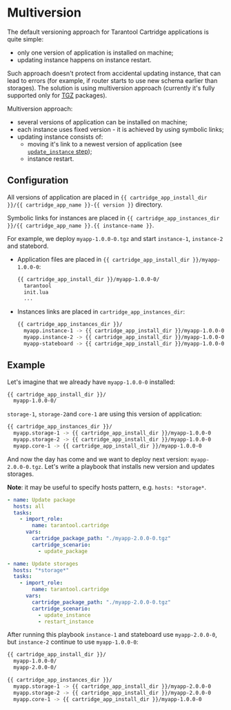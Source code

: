 # Multiversion

The default versioning approach for Tarantool Cartridge applications is quite simple:

* only one version of application is installed on machine;
* updating instance happens on instance restart.

Such approach doesn't protect from accidental updating instance, that can lead to
errors (for example, if router starts to use new schema earlier than storages).
The solution is using multiversion approach (currently it's fully supported only
for [TGZ](./tgz.md) packages).

Multiversion approach:

* several versions of application can be installed on machine;
* each instance uses fixed version - it is achieved by using symbolic links;
* updating instance consists of:
  * moving it's link to a newest version of application
    (see [`update_instance` step](./scenario.md#update_instance));
  * instance restart.

## Configuration

All versions of application are placed in
`{{ cartridge_app_install_dir }}/{{ cartridge_app_name }}-{{ version }}`
directory.

Symbolic links for instances are placed in
`{{ cartridge_app_instances_dir }}/{{ cartridge_app_name }}.{{ instance-name }}`.

For example, we deploy `myapp-1.0.0-0.tgz` and start `instance-1`, `instance-2`
and statebord.

* Application files are placed in `{{ cartridge_app_install_dir }}/myapp-1.0.0-0`:
  ```bash
  {{ cartridge_app_install_dir }}/myapp-1.0.0-0/
    tarantool
    init.lua
    ...
  ```
* Instances links are placed in `cartridge_app_instances_dir`:
  ```bash
  {{ cartridge_app_instances_dir }}/
    myapp.instance-1 -> {{ cartridge_app_install_dir }}/myapp-1.0.0-0
    myapp.instance-2 -> {{ cartridge_app_install_dir }}/myapp-1.0.0-0
    myapp-stateboard -> {{ cartridge_app_install_dir }}/myapp-1.0.0-0
  ```

## Example

Let's imagine that we already have `myapp-1.0.0-0` installed:

```bash
{{ cartridge_app_install_dir }}/
  myapp-1.0.0-0/
```

`storage-1`, `storage-2`and `core-1` are using this version of application:

```bash
{{ cartridge_app_instances_dir }}/
  myapp.storage-1 -> {{ cartridge_app_install_dir }}/myapp-1.0.0-0
  myapp.storage-2 -> {{ cartridge_app_install_dir }}/myapp-1.0.0-0
  myapp.core-1 -> {{ cartridge_app_install_dir }}/myapp-1.0.0-0
```

And now the day has come and we want to deploy next version: `myapp-2.0.0-0.tgz`.
Let's write a playbook that installs new version and updates storages.

**Note**: it may be useful to specify hosts pattern, e.g. `hosts: *storage*`.

```yaml
- name: Update package
  hosts: all
  tasks:
    - import_role:
        name: tarantool.cartridge
      vars:
        cartridge_package_path: "./myapp-2.0.0-0.tgz"
        cartridge_scenario:
          - update_package

- name: Update storages
  hosts: "*storage*"
  tasks:
    - import_role:
        name: tarantool.cartridge
      vars:
        cartridge_package_path: "./myapp-2.0.0-0.tgz"
        cartridge_scenario:
          - update_instance
          - restart_instance
```

After running this playbook `instance-1` and stateboard use `myapp-2.0.0-0`,
but `instance-2` continue to use `myapp-1.0.0-0`:

```bash
{{ cartridge_app_install_dir }}/
  myapp-1.0.0-0/
  myapp-2.0.0-0/
```

```bash
{{ cartridge_app_instances_dir }}/
  myapp.storage-1 -> {{ cartridge_app_install_dir }}/myapp-2.0.0-0
  myapp.storage-2 -> {{ cartridge_app_install_dir }}/myapp-2.0.0-0
  myapp.core-1 -> {{ cartridge_app_install_dir }}/myapp-1.0.0-0
```
